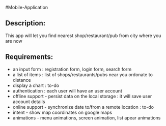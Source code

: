 #Mobile-Application

Description:
--------------
This app will let you find nearest shop/restaurant/pub from city where you are now

Requirements:
--------------
- an input form : registration form, login form, search form
- a list of items : list of shops/restaurants/pubs near you ordonate to distance
- display a chart : to-do
- authentication : each user will have an user account
- offline support - persist data on the local storage : it will save user account details
- online support - synchronize date to/from a remote location : to-do
- intent - show map coordinates on google maps
- animations - menu animations, screen animation, list apear animations
